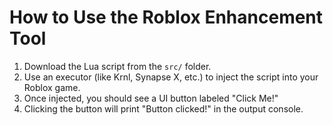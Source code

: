 # How to Use the Roblox Enhancement Tool

1. Download the Lua script from the `src/` folder.
2. Use an executor (like Krnl, Synapse X, etc.) to inject the script into your Roblox game.
3. Once injected, you should see a UI button labeled "Click Me!"
4. Clicking the button will print "Button clicked!" in the output console.

